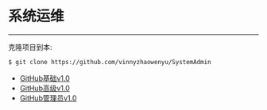 # 系统运维
-----
克隆项目到本:
```bash
$ git clone https://github.com/vinnyzhaowenyu/SystemAdmin
```

- [GitHub基础v1.0](before/github/github-base.md)
- [GitHub高级v1.0](before/github/github-heigh.md)
- [GitHub管理员v1.0](before/github/github-admin.md)
